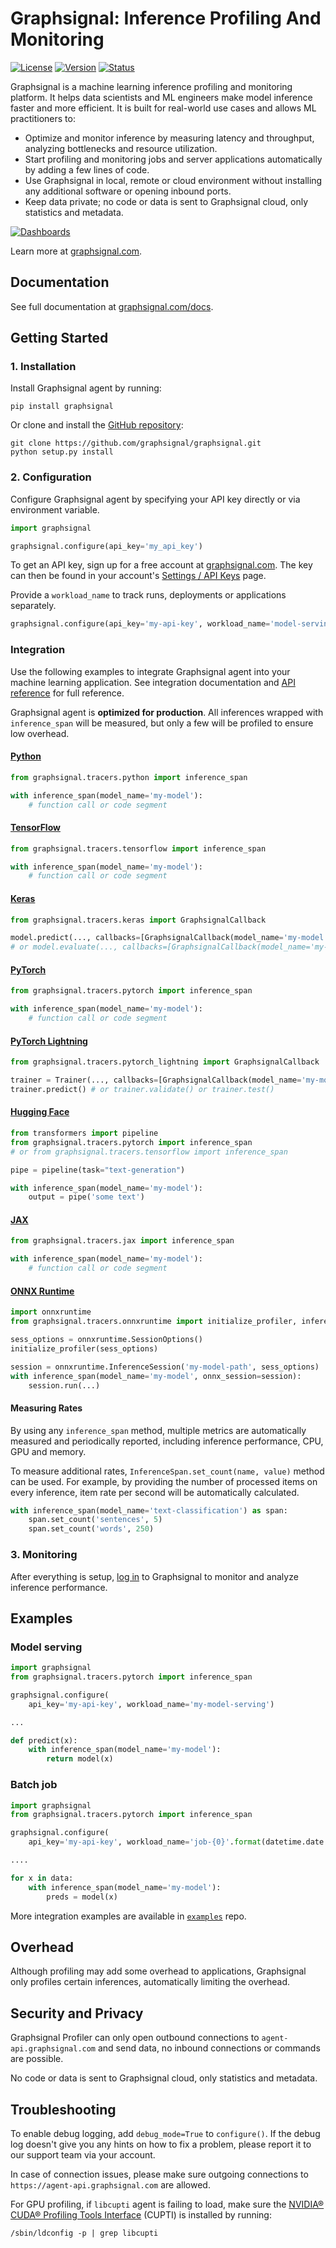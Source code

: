# Graphsignal: Inference Profiling And Monitoring

[![License](http://img.shields.io/github/license/graphsignal/graphsignal)](https://github.com/graphsignal/graphsignal/blob/main/LICENSE)
[![Version](https://img.shields.io/github/v/tag/graphsignal/graphsignal?label=version)](https://github.com/graphsignal/graphsignal)
[![Status](https://img.shields.io/uptimerobot/status/m787882560-d6b932eb0068e8e4ade7f40c?label=SaaS%20status)](https://stats.uptimerobot.com/gMBNpCqqqJ)


Graphsignal is a machine learning inference profiling and monitoring platform. It helps data scientists and ML engineers make model inference faster and more efficient. It is built for real-world use cases and allows ML practitioners to:

* Optimize and monitor inference by measuring latency and throughput, analyzing bottlenecks and resource utilization.
* Start profiling and monitoring jobs and server applications automatically by adding a few lines of code.
* Use Graphsignal in local, remote or cloud environment without installing any additional software or opening inbound ports.
* Keep data private; no code or data is sent to Graphsignal cloud, only statistics and metadata.

[![Dashboards](https://graphsignal.com/external/screencast-dashboards.gif)](https://graphsignal.com/)

Learn more at [graphsignal.com](https://graphsignal.com).

## Documentation

See full documentation at [graphsignal.com/docs](https://graphsignal.com/docs/).


## Getting Started

### 1. Installation

Install Graphsignal agent by running:

```
pip install graphsignal
```

Or clone and install the [GitHub repository](https://github.com/graphsignal/graphsignal):

```
git clone https://github.com/graphsignal/graphsignal.git
python setup.py install
```


### 2. Configuration

Configure Graphsignal agent by specifying your API key directly or via environment variable.

```python
import graphsignal

graphsignal.configure(api_key='my_api_key')
```

To get an API key, sign up for a free account at [graphsignal.com](https://graphsignal.com). The key can then be found in your account's [Settings / API Keys](https://app.graphsignal.com/settings/api-keys) page.

Provide a `workload_name` to track runs, deployments or applications separately. 

```python
graphsignal.configure(api_key='my-api-key', workload_name='model-serving-prod')
```

### Integration

Use the following examples to integrate Graphsignal agent into your machine learning application. See integration documentation and [API reference](/docs/reference/python-api/) for full reference.

Graphsignal agent is **optimized for production**. All inferences wrapped with `inference_span` will be measured, but only a few will be profiled to ensure low overhead.


#### [Python](https://graphsignal.com/docs/integrations/python/)

```python
from graphsignal.tracers.python import inference_span

with inference_span(model_name='my-model'):
    # function call or code segment
```

#### [TensorFlow](https://graphsignal.com/docs/integrations/tensorflow/)

```python
from graphsignal.tracers.tensorflow import inference_span

with inference_span(model_name='my-model'):
    # function call or code segment
```

#### [Keras](https://graphsignal.com/docs/integrations/keras/)

```python
from graphsignal.tracers.keras import GraphsignalCallback

model.predict(..., callbacks=[GraphsignalCallback(model_name='my-model')])
# or model.evaluate(..., callbacks=[GraphsignalCallback(model_name='my-model')])
```

#### [PyTorch](https://graphsignal.com/docs/integrations/pytorch/)

```python
from graphsignal.tracers.pytorch import inference_span

with inference_span(model_name='my-model'):
    # function call or code segment
```

#### [PyTorch Lightning](https://graphsignal.com/docs/integrations/pytorch-lightning/)

```python
from graphsignal.tracers.pytorch_lightning import GraphsignalCallback

trainer = Trainer(..., callbacks=[GraphsignalCallback(model_name='my-model')])
trainer.predict() # or trainer.validate() or trainer.test()
```

#### [Hugging Face](https://graphsignal.com/docs/integrations/hugging-face/)

```python
from transformers import pipeline
from graphsignal.tracers.pytorch import inference_span
# or from graphsignal.tracers.tensorflow import inference_span

pipe = pipeline(task="text-generation")

with inference_span(model_name='my-model'):
    output = pipe('some text')
```

#### [JAX](https://graphsignal.com/docs/integrations/jax/)

```python
from graphsignal.tracers.jax import inference_span

with inference_span(model_name='my-model'):
    # function call or code segment
```

#### [ONNX Runtime](https://graphsignal.com/docs/integrations/onnx-runtime/)

```python
import onnxruntime
from graphsignal.tracers.onnxruntime import initialize_profiler, inference_span

sess_options = onnxruntime.SessionOptions()
initialize_profiler(sess_options)

session = onnxruntime.InferenceSession('my-model-path', sess_options)
with inference_span(model_name='my-model', onnx_session=session):
    session.run(...)
```


#### Measuring Rates

By using any `inference_span` method, multiple metrics are automatically measured and periodically reported, including inference performance, CPU, GPU and memory.

To measure additional rates, `InferenceSpan.set_count(name, value)` method can be used. For example, by providing the number of processed items on every inference, item rate per second will be automatically calculated.

```python
with inference_span(model_name='text-classification') as span:
    span.set_count('sentences', 5)
    span.set_count('words', 250)
```


### 3. Monitoring

After everything is setup, [log in](https://app.graphsignal.com/) to Graphsignal to monitor and analyze inference performance.


## Examples

### Model serving

```python
import graphsignal
from graphsignal.tracers.pytorch import inference_span

graphsignal.configure(
    api_key='my-api-key', workload_name='my-model-serving')

...

def predict(x):
    with inference_span(model_name='my-model'):
        return model(x)
```

### Batch job

```python
import graphsignal
from graphsignal.tracers.pytorch import inference_span

graphsignal.configure(
    api_key='my-api-key', workload_name='job-{0}'.format(datetime.date.today()))

....

for x in data:
    with inference_span(model_name='my-model'):
        preds = model(x)
```

More integration examples are available in [`examples`](https://github.com/graphsignal/examples) repo.


## Overhead

Although profiling may add some overhead to applications, Graphsignal only profiles certain inferences, automatically limiting the overhead.


## Security and Privacy

Graphsignal Profiler can only open outbound connections to `agent-api.graphsignal.com` and send data, no inbound connections or commands are possible. 

No code or data is sent to Graphsignal cloud, only statistics and metadata.


## Troubleshooting

To enable debug logging, add `debug_mode=True` to `configure()`. If the debug log doesn't give you any hints on how to fix a problem, please report it to our support team via your account.

In case of connection issues, please make sure outgoing connections to `https://agent-api.graphsignal.com` are allowed.

For GPU profiling, if `libcupti` agent is failing to load, make sure the [NVIDIA® CUDA® Profiling Tools Interface](https://developer.nvidia.com/cupti) (CUPTI) is installed by running:

```console
/sbin/ldconfig -p | grep libcupti
```
